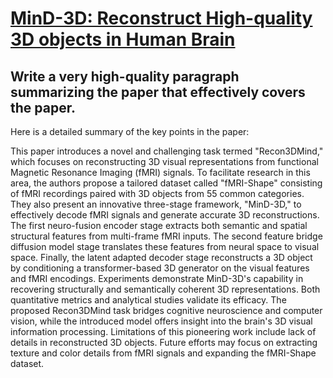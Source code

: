 # [MinD-3D: Reconstruct High-quality 3D objects in Human Brain](https://arxiv.org/abs/2312.07485)

## Write a very high-quality paragraph summarizing the paper that effectively covers the paper.

 Here is a detailed summary of the key points in the paper:

This paper introduces a novel and challenging task termed "Recon3DMind," which focuses on reconstructing 3D visual representations from functional Magnetic Resonance Imaging (fMRI) signals. To facilitate research in this area, the authors propose a tailored dataset called "fMRI-Shape" consisting of fMRI recordings paired with 3D objects from 55 common categories. They also present an innovative three-stage framework, "MinD-3D," to effectively decode fMRI signals and generate accurate 3D reconstructions. The first neuro-fusion encoder stage extracts both semantic and spatial structural features from multi-frame fMRI inputs. The second feature bridge diffusion model stage translates these features from neural space to visual space. Finally, the latent adapted decoder stage reconstructs a 3D object by conditioning a transformer-based 3D generator on the visual features and fMRI encodings. Experiments demonstrate MinD-3D's capability in recovering structurally and semantically coherent 3D representations. Both quantitative metrics and analytical studies validate its efficacy. The proposed Recon3DMind task bridges cognitive neuroscience and computer vision, while the introduced model offers insight into the brain's 3D visual information processing. Limitations of this pioneering work include lack of details in reconstructed 3D objects. Future efforts may focus on extracting texture and color details from fMRI signals and expanding the fMRI-Shape dataset.
